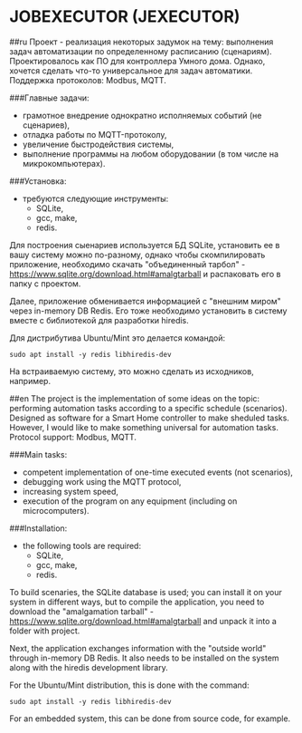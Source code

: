 # JOBEXECUTOR (JEXECUTOR)

##ru
Проект - реализация некоторых задумок на тему: выполнения задач автоматизации по определенному расписанию (сценариям).
Проектировалось как ПО для контроллера Умного дома. Однако, хочется сделать что-то универсальное для задач автоматики.
Поддержка протоколов: Modbus, MQTT.

###Главные задачи: 
- грамотное внедрение однократно исполняемых событий (не сценариев),
- отладка работы по MQTT-протоколу,
- увеличение быстродействия системы,
- выполнение программы на любом оборудовании (в том числе на микрокомпьютерах).

###Установка:
- требуются следующие инструменты:
  - SQLite,
  - gcc, make,
  - redis.

Для построения сыенариев используется БД SQLite, установить ее в вашу систему можно по-разному, однако чтобы скомпилировать приложение, необходимо скачать "объединенный тарбол" - https://www.sqlite.org/download.html#amalgtarball и распаковать его в папку с проектом.

Далее, приложение обменивается информацией с "внешним миром" через in-memory DB Redis. Его тоже необходимо установить в систему вместе с библиотекой для разработки hiredis.

Для дистрибутива Ubuntu/Mint это делается командой:

```
sudo apt install -y redis libhiredis-dev

```
На встраиваемую систему, это можно сделать из исходников, например.

##en
The project is the implementation of some ideas on the topic: performing automation tasks according to a specific schedule (scenarios).
Designed as software for a Smart Home controller to make sheduled tasks. However, I would like to make something universal for automation tasks.
Protocol support: Modbus, MQTT.

###Main tasks:
- competent implementation of one-time executed events (not scenarios),
- debugging work using the MQTT protocol,
- increasing system speed,
- execution of the program on any equipment (including on microcomputers).

###Installation:
- the following tools are required:
   - SQLite,
   - gcc, make,
   - redis.

To build scenaries, the SQLite database is used; you can install it on your system in different ways, but to compile the application, you need to download the "amalgamation tarball" - https://www.sqlite.org/download.html#amalgtarball and unpack it into a folder with project.

Next, the application exchanges information with the "outside world" through in-memory DB Redis. It also needs to be installed on the system along with the hiredis development library.

For the Ubuntu/Mint distribution, this is done with the command:

```
sudo apt install -y redis libhiredis-dev

```
For an embedded system, this can be done from source code, for example.


